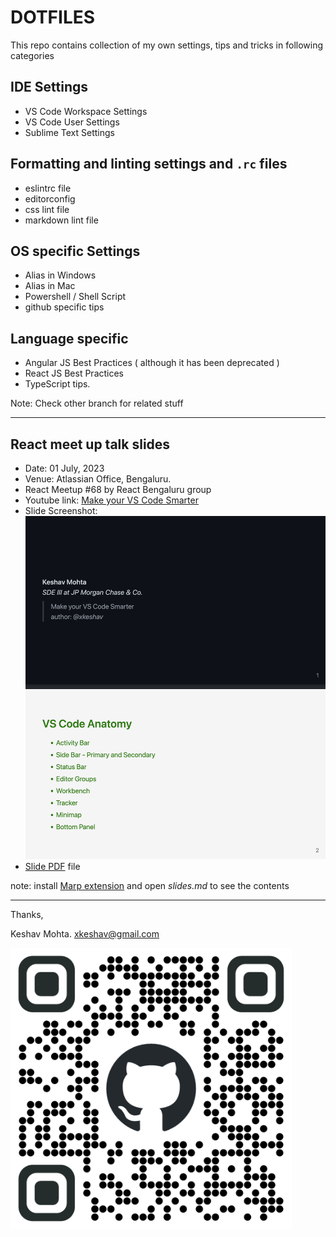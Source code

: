 # DOTFILES

This repo contains collection of my own settings, tips and tricks in following categories

## IDE Settings

- VS Code Workspace Settings
- VS Code User Settings
- Sublime Text Settings

## Formatting and linting settings and `.rc` files

- eslintrc file
- editorconfig
- css lint file
- markdown lint file

## OS specific Settings

- Alias in Windows
- Alias in Mac
- Powershell / Shell Script
- github specific tips

## Language specific

- Angular JS Best Practices ( although it has been deprecated )
- React JS Best Practices
- TypeScript tips.

Note: Check other branch for related stuff

---

## React meet up talk slides

- Date: 01 July, 2023
- Venue: Atlassian Office, Bengaluru.
- React Meetup #68 by React Bengaluru group
- Youtube link: [Make your VS Code Smarter](https://www.youtube.com/watch?v=zAkJqU-fp70&t=2h17m39s)
- Slide Screenshot: ![vs code presentation slides](./images/slides.png)
- [Slide PDF](./vscode-slides.pdf) file

note: install [Marp extension](https://marketplace.visualstudio.com/items?itemName=marp-team.marp-vscode) and open _slides.md_ to see the contents

---

Thanks,

Keshav Mohta. <xkeshav@gmail.com>

<img title="dotfiles github repo" alt="xkeshav/dotfiles" src="./images/dotfiles.png" width="450px">
